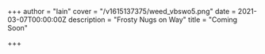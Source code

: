 +++
author = "Iain"
cover = "/v1615137375/weed_vbswo5.png"
date = 2021-03-07T00:00:00Z
description = "Frosty Nugs on Way"
title = "Coming Soon"

+++
